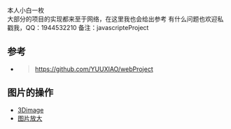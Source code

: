 本人小白一枚</br>
大部分的项目的实现都来至于网络，在这里我也会给出参考
有什么问题也欢迎私戳我，QQ：1944532210 备注：javascripteProject
## 参考
- >https://github.com/YUUXIAO/webProject

## 图片的操作
- [3Dimage](https://zpliu1126.github.io/javascripteProject/image/3Dimage/)
- [图片放大](https://zpliu1126.github.io/javascripteProject/image/album/)


